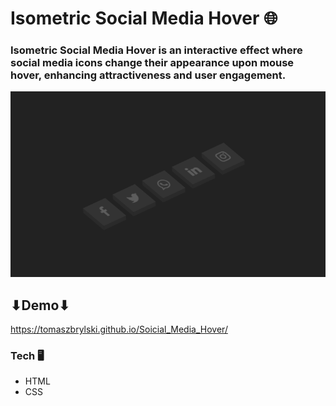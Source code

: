 # Isometric Social Media Hover 🌐

### Isometric Social Media Hover is an interactive effect where social media icons change their appearance upon mouse hover, enhancing attractiveness and user engagement.

![Conventer](Social_Media_Hover.gif)

## ⬇Demo⬇

https://tomaszbrylski.github.io/Soicial_Media_Hover/

### Tech 🖥
- HTML
- CSS
